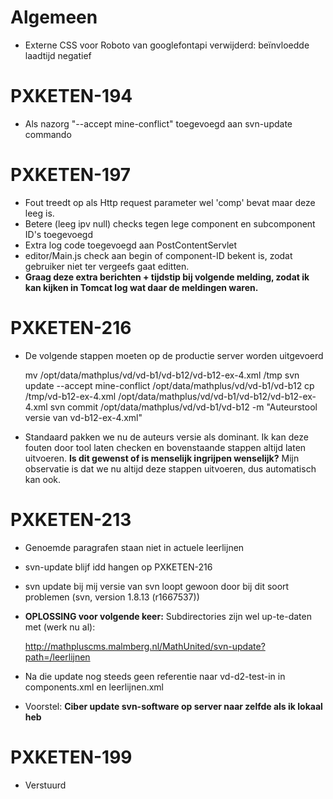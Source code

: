Algemeen
========

- Externe CSS voor Roboto van googlefontapi verwijderd: beïnvloedde laadtijd negatief

PXKETEN-194
===========

- Als nazorg "--accept mine-conflict" toegevoegd aan svn-update commando
 
PXKETEN-197
===========
 
- Fout treedt op als Http request parameter wel 'comp' bevat maar deze leeg is.
- Betere (leeg ipv null) checks tegen lege component en subcomponent ID's toegevoegd
- Extra log code toegevoegd aan PostContentServlet
- editor/Main.js check aan begin of component-ID bekent is, zodat gebruiker niet ter vergeefs gaat editten.
- **Graag deze extra berichten + tijdstip bij volgende melding, zodat ik kan kijken in Tomcat log wat daar de meldingen waren.**


PXKETEN-216
===========

- De volgende stappen moeten op de productie server worden uitgevoerd

    mv /opt/data/mathplus/vd/vd-b1/vd-b12/vd-b12-ex-4.xml /tmp
    svn update --accept mine-conflict /opt/data/mathplus/vd/vd-b1/vd-b12
    cp /tmp/vd-b12-ex-4.xml /opt/data/mathplus/vd/vd-b1/vd-b12/vd-b12-ex-4.xml
    svn commit /opt/data/mathplus/vd/vd-b1/vd-b12 -m "Auteurstool versie van vd-b12-ex-4.xml"
   
- Standaard pakken we nu de auteurs versie als dominant. Ik kan deze fouten door tool laten checken en bovenstaande
  stappen altijd laten uitvoeren. **Is dit gewenst of is menselijk ingrijpen wenselijk?** Mijn observatie is dat
  we nu altijd deze stappen uitvoeren, dus automatisch kan ook.
  
PXKETEN-213
===========

- Genoemde paragrafen staan niet in actuele leerlijnen
- svn-update blijf idd hangen op PXKETEN-216
- svn update bij mij versie van svn loopt gewoon door bij dit soort problemen (svn, version 1.8.13 (r1667537))
- **OPLOSSING voor volgende keer:** Subdirectories zijn wel up-te-daten met (werk nu al):

    http://mathpluscms.malmberg.nl/MathUnited/svn-update?path=/leerlijnen

- Na die update nog steeds geen referentie naar vd-d2-test-in in components.xml en leerlijnen.xml 
- Voorstel: **Ciber update svn-software op server naar zelfde als ik lokaal heb**

PXKETEN-199
===========

- Verstuurd


    



    
